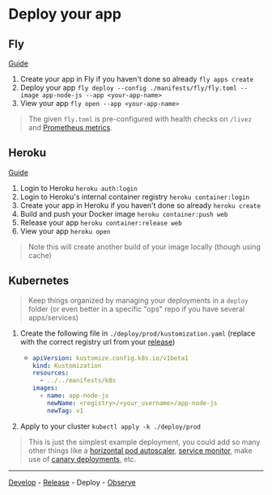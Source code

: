 # Deploy your app

## Fly

[Guide](https://fly.io/docs/hands-on/start/)

1. Create your app in Fly if you haven't done so already `fly apps create`
2. Deploy your app `fly deploy --config ./manifests/fly/fly.toml --image app-node-js --app <your-app-name>`
3. View your app `fly open --app <your-app-name>`

> The given `fly.toml` is pre-configured with health checks on `/livez` and [Prometheus metrics](https://fly.io/docs/reference/metrics/#prerequisite).

## Heroku

[Guide](https://devcenter.heroku.com/articles/container-registry-and-runtime)

1. Login to Heroku `heroku auth:login`
2. Login to Heroku's internal container registry `heroku container:login`
3. Create your app in Heroku if you haven't done so already `heroku create`
4. Build and push your Docker image `heroku container:push web`
5. Release your app `heroku container:release web`
6. View your app `heroku open`

> Note this will create another build of your image locally (though using cache)

## Kubernetes

> Keep things organized by managing your deployments in a `deploy` folder (or even better in a specific "ops" repo if you have several apps/services)

1. Create the following file in `./deploy/prod/kustomization.yaml` (replace with the correct registry url from your [release](release.md))

   - ```yaml
     apiVersion: kustomize.config.k8s.io/v1beta1
     kind: Kustomization
     resources:
       - ../../manifests/k8s
     images:
       - name: app-node-js
         newName: <registry>/<your_username>/app-node-js
         newTag: v1
     ```

2. Apply to your cluster `kubectl apply -k ./deploy/prod`

> This is just the simplest example deployment, you could add so many other things like a [horizontal pod autoscaler](https://kubernetes.io/docs/tasks/run-application/horizontal-pod-autoscale/), [service monitor](https://github.com/prometheus-operator/prometheus-operator/blob/main/Documentation/user-guides/getting-started.md), make use of [canary deployments](https://flagger.app/), etc.

---

[Develop](development.md) - [Release](release.md) - Deploy - [Observe](observability.md)
